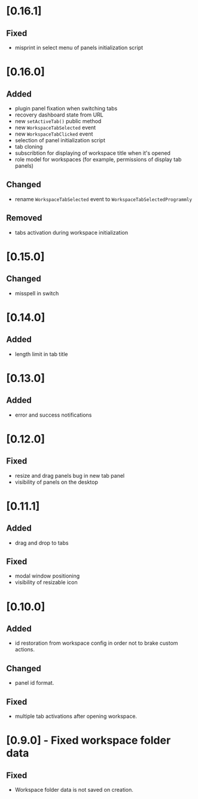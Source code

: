 # [0.16.1]

## Fixed 

- misprint in select menu of panels initialization script

# [0.16.0]

## Added

- plugin panel fixation when switching tabs
- recovery dashboard state from URL
- new `setActiveTab()` public method
- new `WorkspaceTabSelected` event
- new `WorkspaceTabClicked` event
- selection of panel initialization script 
- tab cloning
- subscribtion for displaying of workspace title when it's opened
- role model for workspaces (for example, permissions of display tab panels)

## Changed

- rename `WorkspaceTabSelected` event to `WorkspaceTabSelectedProgrammly`

## Removed

- tabs activation during workspace initialization

# [0.15.0]

## Changed

- misspell in switch

# [0.14.0]

## Added

- length limit in tab title

# [0.13.0]

## Added

- error and success notifications

# [0.12.0]

## Fixed

- resize and drag panels bug in new tab panel
- visibility of panels on the desktop

# [0.11.1]

## Added

- drag and drop to tabs

## Fixed

- modal window positioning
- visibility of resizable icon

# [0.10.0]

## Added

- id restoration from workspace config in order not to brake custom actions.

## Changed

- panel id format.

## Fixed

- multiple tab activations after opening workspace.

# [0.9.0] - Fixed workspace folder data

## Fixed

- Workspace folder data is not saved on creation.
